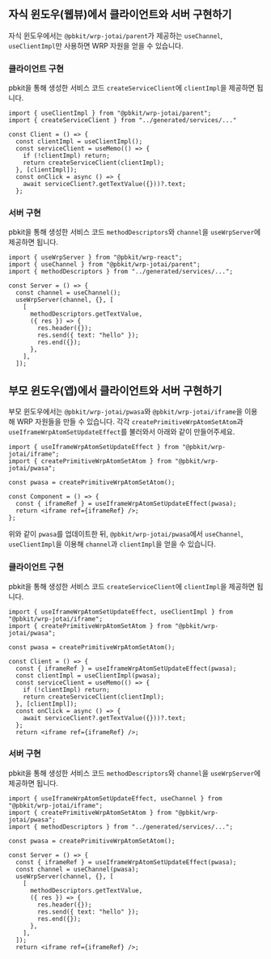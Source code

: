 ## 자식 윈도우(웹뷰)에서 클라이언트와 서버 구현하기

자식 윈도우에서는 `@pbkit/wrp-jotai/parent`가 제공하는 `useChannel`, `useClientImpl`만 사용하면
WRP 자원을 얻을 수 있습니다.

### 클라이언트 구현

pbkit을 통해 생성한 서비스 코드 `createServiceClient`에 `clientImpl`을 제공하면 됩니다.

```tsx
import { useClientImpl } from "@pbkit/wrp-jotai/parent";
import { createServiceClient } from "../generated/services/..."

const Client = () => {
  const clientImpl = useClientImpl();
  const serviceClient = useMemo(() => {
    if (!clientImpl) return;
    return createServiceClient(clientImpl);
  }, [clientImpl]);
  const onClick = async () => {
    await serviceClient?.getTextValue({}))?.text;
  };
```

### 서버 구현

pbkit을 통해 생성한 서비스 코드 `methodDescriptors`와 `channel`을 `useWrpServer`에 제공하면 됩니다.

```tsx
import { useWrpServer } from "@pbkit/wrp-react";
import { useChannel } from "@pbkit/wrp-jotai/parent";
import { methodDescriptors } from "../generated/services/...";

const Server = () => {
  const channel = useChannel();
  useWrpServer(channel, {}, [
    [
      methodDescriptors.getTextValue,
      ({ res }) => {
        res.header({});
        res.send({ text: "hello" });
        res.end({});
      },
    ],
  ]);
```

## 부모 윈도우(앱)에서 클라이언트와 서버 구현하기

부모 윈도우에서는 `@pbkit/wrp-jotai/pwasa`와 `@pbkit/wrp-jotai/iframe`을 이용해 WRP 자원들을 만들 수
있습니다. 각각 `createPrimitiveWrpAtomSetAtom`과 `useIframeWrpAtomSetUpdateEffect`를
불러와서 아래와 같이 만들어주세요.

```tsx
import { useIframeWrpAtomSetUpdateEffect } from "@pbkit/wrp-jotai/iframe";
import { createPrimitiveWrpAtomSetAtom } from "@pbkit/wrp-jotai/pwasa";

const pwasa = createPrimitiveWrpAtomSetAtom();

const Component = () => {
  const { iframeRef } = useIframeWrpAtomSetUpdateEffect(pwasa);
  return <iframe ref={iframeRef} />;
};
```

위와 같이 `pwasa`를 업데이트한 뒤, `@pbkit/wrp-jotai/pwasa`에서 `useChannel`,
`useClientImpl`을 이용해 `channel`과 `clientImpl`을 얻을 수 있습니다.

### 클라이언트 구현

pbkit을 통해 생성한 서비스 코드 `createServiceClient`에 `clientImpl`을 제공하면 됩니다.

```tsx
import { useIframeWrpAtomSetUpdateEffect, useClientImpl } from "@pbkit/wrp-jotai/iframe";
import { createPrimitiveWrpAtomSetAtom } from "@pbkit/wrp-jotai/pwasa";

const pwasa = createPrimitiveWrpAtomSetAtom();

const Client = () => {
  const { iframeRef } = useIframeWrpAtomSetUpdateEffect(pwasa);
  const clientImpl = useClientImpl(pwasa);
  const serviceClient = useMemo(() => {
    if (!clientImpl) return;
    return createServiceClient(clientImpl);
  }, [clientImpl]);
  const onClick = async () => {
    await serviceClient?.getTextValue({}))?.text;
  };
  return <iframe ref={iframeRef} />;
```

### 서버 구현

pbkit을 통해 생성한 서비스 코드 `methodDescriptors`와 `channel`을 `useWrpServer`에 제공하면 됩니다.


```tsx
import { useIframeWrpAtomSetUpdateEffect, useChannel } from "@pbkit/wrp-jotai/iframe";
import { createPrimitiveWrpAtomSetAtom } from "@pbkit/wrp-jotai/pwasa";
import { methodDescriptors } from "../generated/services/...";

const pwasa = createPrimitiveWrpAtomSetAtom();

const Server = () => {
  const { iframeRef } = useIframeWrpAtomSetUpdateEffect(pwasa);
  const channel = useChannel(pwasa);
  useWrpServer(channel, {}, [
    [
      methodDescriptors.getTextValue,
      ({ res }) => {
        res.header({});
        res.send({ text: "hello" });
        res.end({});
      },
    ],
  ]);
  return <iframe ref={iframeRef} />;
```
